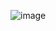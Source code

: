 ![image](https://user-images.githubusercontent.com/73377405/100523967-56926b80-31da-11eb-87cd-c1dad7183872.png)
